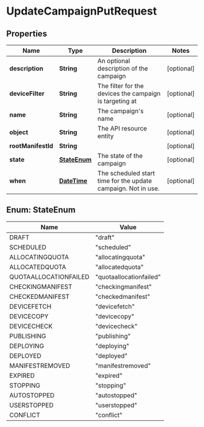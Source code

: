 
# UpdateCampaignPutRequest

## Properties
Name | Type | Description | Notes
------------ | ------------- | ------------- | -------------
**description** | **String** | An optional description of the campaign |  [optional]
**deviceFilter** | **String** | The filter for the devices the campaign is targeting at |  [optional]
**name** | **String** | The campaign&#39;s name |  [optional]
**object** | **String** | The API resource entity |  [optional]
**rootManifestId** | **String** |  |  [optional]
**state** | [**StateEnum**](#StateEnum) | The state of the campaign |  [optional]
**when** | [**DateTime**](DateTime.md) | The scheduled start time for the update campaign. Not in use. |  [optional]


<a name="StateEnum"></a>
## Enum: StateEnum
Name | Value
---- | -----
DRAFT | &quot;draft&quot;
SCHEDULED | &quot;scheduled&quot;
ALLOCATINGQUOTA | &quot;allocatingquota&quot;
ALLOCATEDQUOTA | &quot;allocatedquota&quot;
QUOTAALLOCATIONFAILED | &quot;quotaallocationfailed&quot;
CHECKINGMANIFEST | &quot;checkingmanifest&quot;
CHECKEDMANIFEST | &quot;checkedmanifest&quot;
DEVICEFETCH | &quot;devicefetch&quot;
DEVICECOPY | &quot;devicecopy&quot;
DEVICECHECK | &quot;devicecheck&quot;
PUBLISHING | &quot;publishing&quot;
DEPLOYING | &quot;deploying&quot;
DEPLOYED | &quot;deployed&quot;
MANIFESTREMOVED | &quot;manifestremoved&quot;
EXPIRED | &quot;expired&quot;
STOPPING | &quot;stopping&quot;
AUTOSTOPPED | &quot;autostopped&quot;
USERSTOPPED | &quot;userstopped&quot;
CONFLICT | &quot;conflict&quot;



